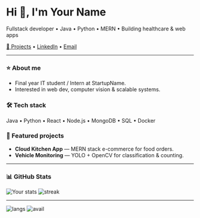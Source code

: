 <h1 align="left">Hi 👋, I'm Your Name</h1>
<p align="left">Fullstack developer • Java • Python • MERN • Building healthcare & web apps</p>

<p>
  <a href="https://github.com/YOUR_USERNAME">🔭 Projects</a> •
  <a href="https://linkedin.com/in/YOUR_PROFILE">LinkedIn</a> •
  <a href="mailto:youremail@example.com">Email</a>
</p>

---

### ⭐ About me
- Final year IT student / Intern at StartupName.
- Interested in web dev, computer vision & scalable systems.

### 🛠️ Tech stack
Java • Python • React • Node.js • MongoDB • SQL • Docker

### 🔭 Featured projects
- **Cloud Kitchen App** — MERN stack e-commerce for food orders.  
- **Vehicle Monitoring** — YOLO + OpenCV for classification & counting.

---

### 📊 GitHub Stats
<p>
  <img src="https://github-readme-stats.vercel.app/api?username=YOUR_USERNAME&show_icons=true&theme=radical" alt="Your stats" />
  <img src="https://github-readme-streak-stats.herokuapp.com/?user=YOUR_USERNAME&theme=dark" alt="streak" />
</p>

---

<!-- Optional: badges from shields.io -->
<p>
  <img src="https://img.shields.io/badge/Top%20Langs-Java%2C%20JavaScript-blue" alt="langs"/>
  <img src="https://img.shields.io/badge/Availability-Open%20to%20Internships-green" alt="avail"/>
</p>

